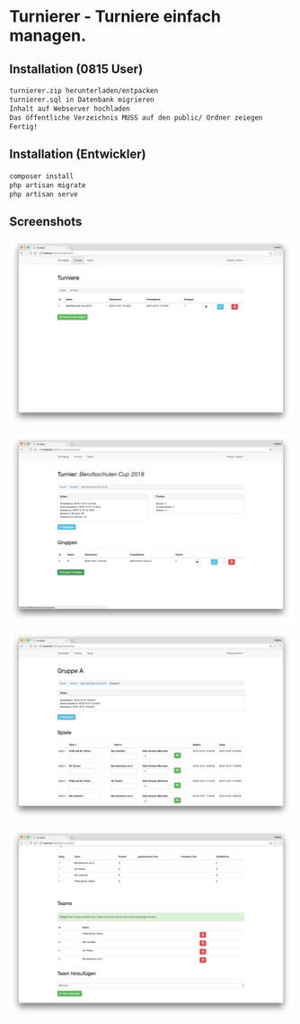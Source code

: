 # Turnierer - Turniere einfach managen. 

## Installation (0815 User)
```
turnierer.zip herunterladen/entpacken
turnierer.sql in Datenbank migrieren
Inhalt auf Webserver hochladen
Das öffentliche Verzeichnis MUSS auf den public/ Ordner zeiegen
Fertig!
```
## Installation (Entwickler)

```
composer install
php artisan migrate
php artisan serve
```

## Screenshots

![group](https://raw.githubusercontent.com/bslinz2/turnierer/master/screenshots/tournaments.png "Turniere")

![group](https://raw.githubusercontent.com/bslinz2/turnierer/master/screenshots/tournament.png "Turnier")

![group](https://raw.githubusercontent.com/bslinz2/turnierer/master/screenshots/group-0.png "Gruppe 1")

![group](https://raw.githubusercontent.com/bslinz2/turnierer/master/screenshots/group-1.png "Gruppe 2")